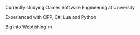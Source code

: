 Currently studying Games Software Engineering at University

Experienced with CPP, C#, Lua and Python

Big into Webfishing rn
